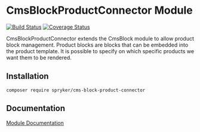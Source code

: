 # CmsBlockProductConnector Module
[![Build Status](https://travis-ci.org/spryker/CmsBlockProductConnector.svg)](https://travis-ci.org/spryker/CmsBlockProductConnector)
[![Coverage Status](https://coveralls.io/repos/github/spryker/CmsBlockProductConnector/badge.svg)](https://coveralls.io/github/spryker/CmsBlockProductConnector)

CmsBlockProductConnector extends the CmsBlock module to allow product block management. Product blocks are blocks that can be embedded into the product template. It is possible to specify on which specific products we want them to be rendered.

## Installation

```
composer require spryker/cms-block-product-connector
```

## Documentation

[Module Documentation](http://academy.spryker.com/developing_with_spryker/module_guide/content_management/cms_block/cms_block.html)
